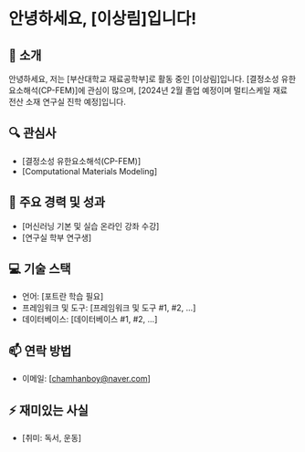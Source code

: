 # 안녕하세요, [이상림]입니다!

## 👋 소개
안녕하세요, 저는 [부산대학교 재료공학부]로 활동 중인 [이상림]입니다. [결정소성 유한요소해석(CP-FEM)]에 관심이 많으며, [2024년 2월 졸업 예정이며 멀티스케일 재료 전산 소재 연구실 진학 예정]입니다.

## 🔍 관심사
- [결정소성 유한요소해석(CP-FEM)]
- [Computational Materials Modeling]


## 🌟 주요 경력 및 성과
- [머신러닝 기본 및 실습 온라인 강좌 수강]
- [연구실 학부 연구생]


## 💻 기술 스택
- 언어: [포트란 학습 필요]
- 프레임워크 및 도구: [프레임워크 및 도구 #1, #2, ...]
- 데이터베이스: [데이터베이스 #1, #2, ...]

## 📫 연락 방법
- 이메일: [chamhanboy@naver.com]

## ⚡ 재미있는 사실
- [취미: 독서, 운동]
